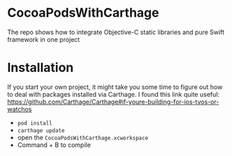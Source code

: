 # CocoaPodsWithCarthage
The repo shows how to integrate Objective-C static libraries and pure Swift framework in one project

# Installation

If you start your own project, it might take you some time to figure out how to deal with packages installed via Carthage. I found this link quite useful: https://github.com/Carthage/Carthage#if-youre-building-for-ios-tvos-or-watchos

- `pod install`
- `carthage update`
- open the `CocoaPodsWithCarthage.xcworkspace`
- Command + B to compile
